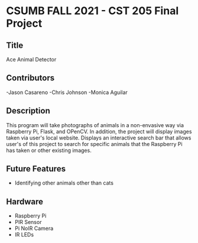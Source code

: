 # CSUMB FALL 2021 - CST 205 Final Project

## Title
Ace Animal Detector

## Contributors
-Jason Casareno
-Chris Johnson
-Monica Aguilar

## Description
This program will take photographs of animals in a non-envasive way via Raspberry Pi, Flask, and OPenCV. In addition, the project will display images taken via user's local website. Displays an interactive search bar that allows user's of this project to search for specific animals that the Raspberry Pi has taken or other existing images. 

## Future Features
- Identifying other animals other than cats

## Hardware
- Raspberry Pi
- PIR Sensor
- Pi NoIR Camera
- IR LEDs
